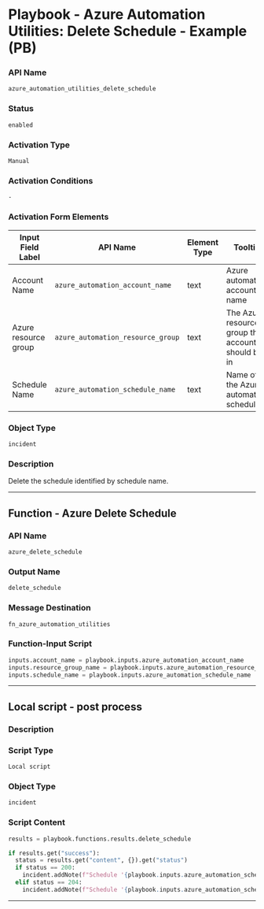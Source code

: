 <!--
    DO NOT MANUALLY EDIT THIS FILE
    THIS FILE IS AUTOMATICALLY GENERATED WITH resilient-sdk codegen
    Generated with resilient-sdk v50.0.151
-->

# Playbook - Azure Automation Utilities: Delete Schedule - Example (PB)

### API Name
`azure_automation_utilities_delete_schedule`

### Status
`enabled`

### Activation Type
`Manual`

### Activation Conditions
`-`

### Activation Form Elements
| Input Field Label | API Name | Element Type | Tooltip | Requirement |
| ----------------- | -------- | ------------ | ------- | ----------- |
| Account Name | `azure_automation_account_name` | text | Azure automation account name | Always |
| Azure resource group | `azure_automation_resource_group` | text | The Azure resource group this account should be in | Always |
| Schedule Name | `azure_automation_schedule_name` | text | Name of the Azure automation schedule | Always |

### Object Type
`incident`

### Description
Delete the schedule identified by schedule name.


---
## Function - Azure Delete Schedule

### API Name
`azure_delete_schedule`

### Output Name
`delete_schedule`

### Message Destination
`fn_azure_automation_utilities`

### Function-Input Script
```python
inputs.account_name = playbook.inputs.azure_automation_account_name
inputs.resource_group_name = playbook.inputs.azure_automation_resource_group
inputs.schedule_name = playbook.inputs.azure_automation_schedule_name
```

---

## Local script - post process

### Description


### Script Type
`Local script`

### Object Type
`incident`

### Script Content
```python
results = playbook.functions.results.delete_schedule

if results.get("success"):
  status = results.get("content", {}).get("status")
  if status == 200:
    incident.addNote(f"Schedule '{playbook.inputs.azure_automation_schedule_name}' was deleted.")
  elif status == 204:
    incident.addNote(f"Schedule '{playbook.inputs.azure_automation_schedule_name}' not found.")
```

---

